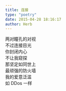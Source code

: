 ```yaml
---  
title: 连接  
type: "poetry"  
date: 2015-04-28 18:16:17  
author: Herb  
---  
```

两对瞳孔的对视  
不过连接目光  
你封闭内心  
不让我窥探  
那坚定如同世上  
最顽强的防火墙  
我的爱意泛滥  
如 DDos 一样